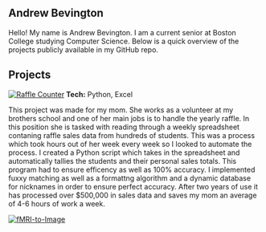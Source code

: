 ## Andrew Bevington

Hello! My name is Andrew Bevington. I am a current senior at Boston College studying Computer Science. Below is a quick overview of the projects publicly available in my GitHub repo. 

## Projects
[![Raffle Counter](https://img.shields.io/badge/Raffle_Counter-blue?style=for-the-badge&logo=github&logoColor=white)](https://github.com/Bevingta/raffle_counter)
**Tech:** Python, Excel

This project was made for my mom. She works as a volunteer at my brothers school and one of her main jobs is to handle the yearly raffle. In this position she is tasked with reading through a weekly spreadsheet contaning raffle sales data from hundreds of students. This was a process which took hours out of her week every week so I looked to automate the process. I created a Python script which takes in the spreadsheet and automatically tallies the students and their personal sales totals. This program had to ensure efficency as well as 100% accuracy. I implemented fuxxy matching as well as a formattng algorithm and a dynamic database for nicknames in order to ensure perfect accuracy. After two years of use it has processed over $500,000 in sales data and saves my mom an average of 4-6 hours of work a week. 

[![fMRI-to-Image](https://img.shields.io/badge/fMRI_to_image-green?style=for-the-badge&logo=github&logoColor=white)](https://github.com/Bevingta/fMRI-to-images)
